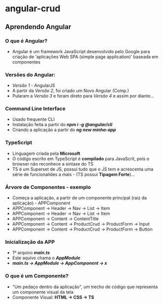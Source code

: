 # angular-crud
Aprendendo Angular
--------------

### O que é Angular?
* Angular é um framework JavaScript desenvolvido pelo Google para criação de 'aplicações Web SPA (simple page application)' baseada em componentes

### Versões do Angular:
* *Versão 1* - AngularJS
* A partir da *Versão 2*, foi criado um Novo Angular (Comp.)
* Pularam a *Versão 3* e foram direto para *Versão 4* e assim por diante...

### Command Line Interface
* Usado frequente CLI
* Instalação feita a partir do *__npm i -g @angular/cli__*
* Criando a aplicação a partir do *__ng new minha-app__*

### TypeScript
* Linguagem criada pela **Microsoft**
* O código escrito em TypeScript é **compilado** para JavaScrit, pois o browser não reconhece a sintaxe do TS
* TS é um Superset de JS, possui tudo que o JS tem e acrescenta uma série de funcionalides a mais - (TS possui **Tipagem Forte**)...

### Árvore de Componentes - exemplo
* Começa a aplicação, a partir de um componente principal (raiz da aplicação) - APPComponent
* APPComponent -> Header -> Nav -> List -> Item
* APPComponent -> Header -> Nav -> List -> Item
* APPComponent -> Content -> ContentTitle
* APPComponent -> Content -> ProductCrud -> ProductForm -> Input
* APPComponent -> Content -> ProductCrud -> ProductForm -> Button

### Inicialização da APP
* 1º arquivo **_main.ts_**
* Este aquivo chama o **_AppModule_**
* **_main.ts -> AppModule -> AppComponent -> x_**

### O que é um Componente?
* "Um pedaço dentro da aplicação", um trecho de código que representa um componente visual da tela
* Componente Visual: **HTML -> CSS -> TS**
